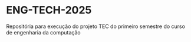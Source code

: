 # ENG-TECH-2025
Repositória para execução do projeto TEC do primeiro semestre do curso de engenharia da computação
